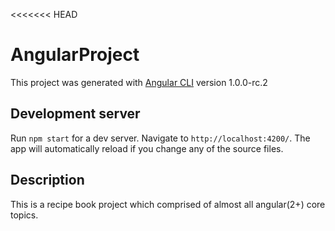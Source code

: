<<<<<<< HEAD
# AngularProject

This project was generated with [Angular CLI](https://github.com/angular/angular-cli) version 1.0.0-rc.2

## Development server

Run `npm start` for a dev server. Navigate to `http://localhost:4200/`. The app will automatically reload if you change any of the source files.

## Description

This is a recipe book project which comprised of almost all angular(2+) core topics.
